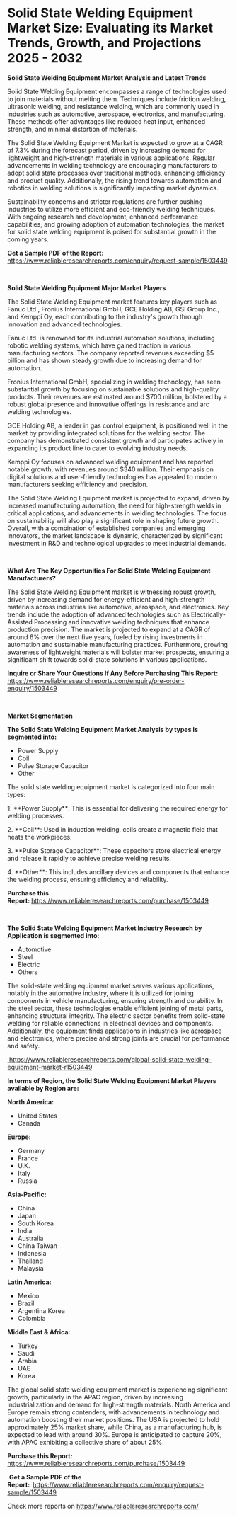 <p><h1>Solid State Welding Equipment Market Size: Evaluating its Market Trends, Growth, and Projections 2025 - 2032</h1></p><p><strong>Solid State Welding Equipment Market Analysis and Latest Trends</strong></p>
<p><p>Solid State Welding Equipment encompasses a range of technologies used to join materials without melting them. Techniques include friction welding, ultrasonic welding, and resistance welding, which are commonly used in industries such as automotive, aerospace, electronics, and manufacturing. These methods offer advantages like reduced heat input, enhanced strength, and minimal distortion of materials.</p><p>The Solid State Welding Equipment Market is expected to grow at a CAGR of 7.3% during the forecast period, driven by increasing demand for lightweight and high-strength materials in various applications. Regular advancements in welding technology are encouraging manufacturers to adopt solid state processes over traditional methods, enhancing efficiency and product quality. Additionally, the rising trend towards automation and robotics in welding solutions is significantly impacting market dynamics. </p><p>Sustainability concerns and stricter regulations are further pushing industries to utilize more efficient and eco-friendly welding techniques. With ongoing research and development, enhanced performance capabilities, and growing adoption of automation technologies, the market for solid state welding equipment is poised for substantial growth in the coming years.</p></p>
<p><strong>Get a Sample PDF of the Report:&nbsp;</strong> <a href="https://www.reliableresearchreports.com/enquiry/request-sample/1503449?utm_campaign=3210&utm_medium=2&utm_source=Github&utm_content=ia&utm_term=23032025&utm_id=solid-state-welding-equipment">https://www.reliableresearchreports.com/enquiry/request-sample/1503449</a></p>
<p>&nbsp;</p>
<p><strong>Solid State Welding Equipment Major Market Players</strong></p>
<p><p>The Solid State Welding Equipment market features key players such as Fanuc Ltd., Fronius International GmbH, GCE Holding AB, GSI Group Inc., and Kemppi Oy, each contributing to the industry's growth through innovation and advanced technologies.</p><p>Fanuc Ltd. is renowned for its industrial automation solutions, including robotic welding systems, which have gained traction in various manufacturing sectors. The company reported revenues exceeding $5 billion and has shown steady growth due to increasing demand for automation.</p><p>Fronius International GmbH, specializing in welding technology, has seen substantial growth by focusing on sustainable solutions and high-quality products. Their revenues are estimated around $700 million, bolstered by a robust global presence and innovative offerings in resistance and arc welding technologies.</p><p>GCE Holding AB, a leader in gas control equipment, is positioned well in the market by providing integrated solutions for the welding sector. The company has demonstrated consistent growth and participates actively in expanding its product line to cater to evolving industry needs.</p><p>Kemppi Oy focuses on advanced welding equipment and has reported notable growth, with revenues around $340 million. Their emphasis on digital solutions and user-friendly technologies has appealed to modern manufacturers seeking efficiency and precision.</p><p>The Solid State Welding Equipment market is projected to expand, driven by increased manufacturing automation, the need for high-strength welds in critical applications, and advancements in welding technologies. The focus on sustainability will also play a significant role in shaping future growth. Overall, with a combination of established companies and emerging innovators, the market landscape is dynamic, characterized by significant investment in R&D and technological upgrades to meet industrial demands.</p></p>
<p>&nbsp;</p>
<p><strong>What Are The Key Opportunities For Solid State Welding Equipment Manufacturers?</strong></p>
<p><p>The Solid State Welding Equipment market is witnessing robust growth, driven by increasing demand for energy-efficient and high-strength materials across industries like automotive, aerospace, and electronics. Key trends include the adoption of advanced technologies such as Electrically-Assisted Processing and innovative welding techniques that enhance production precision. The market is projected to expand at a CAGR of around 6% over the next five years, fueled by rising investments in automation and sustainable manufacturing practices. Furthermore, growing awareness of lightweight materials will bolster market prospects, ensuring a significant shift towards solid-state solutions in various applications.</p></p>
<p><strong>Inquire or Share Your Questions If Any Before Purchasing This Report:</strong> <a href="https://www.reliableresearchreports.com/enquiry/pre-order-enquiry/1503449?utm_campaign=3210&utm_medium=2&utm_source=Github&utm_content=ia&utm_term=23032025&utm_id=solid-state-welding-equipment">https://www.reliableresearchreports.com/enquiry/pre-order-enquiry/1503449</a></p>
<p>&nbsp;</p>
<p><strong>Market Segmentation</strong></p>
<p><strong>The Solid State Welding Equipment Market Analysis by types is segmented into:</strong></p>
<p><ul><li>Power Supply</li><li>Coil</li><li>Pulse Storage Capacitor</li><li>Other</li></ul></p>
<p><p>The solid state welding equipment market is categorized into four main types: </p><p>1. **Power Supply**: This is essential for delivering the required energy for welding processes.</p><p>2. **Coil**: Used in induction welding, coils create a magnetic field that heats the workpieces.</p><p>3. **Pulse Storage Capacitor**: These capacitors store electrical energy and release it rapidly to achieve precise welding results.</p><p>4. **Other**: This includes ancillary devices and components that enhance the welding process, ensuring efficiency and reliability.</p></p>
<p><strong>Purchase this Report:&nbsp;</strong><a href="https://www.reliableresearchreports.com/purchase/1503449?utm_campaign=3210&utm_medium=2&utm_source=Github&utm_content=ia&utm_term=23032025&utm_id=solid-state-welding-equipment">https://www.reliableresearchreports.com/purchase/1503449</a></p>
<p>&nbsp;</p>
<p><strong>The Solid State Welding Equipment Market Industry Research by Application is segmented into:</strong></p>
<p><ul><li>Automotive</li><li>Steel</li><li>Electric</li><li>Others</li></ul></p>
<p><p>The solid-state welding equipment market serves various applications, notably in the automotive industry, where it is utilized for joining components in vehicle manufacturing, ensuring strength and durability. In the steel sector, these technologies enable efficient joining of metal parts, enhancing structural integrity. The electric sector benefits from solid-state welding for reliable connections in electrical devices and components. Additionally, the equipment finds applications in industries like aerospace and electronics, where precise and strong joints are crucial for performance and safety.</p></p>
<p><a href="https://www.reliableresearchreports.com/global-solid-state-welding-equipment-market-r1503449?utm_campaign=3210&utm_medium=2&utm_source=Github&utm_content=ia&utm_term=23032025&utm_id=solid-state-welding-equipment">&nbsp;https://www.reliableresearchreports.com/global-solid-state-welding-equipment-market-r1503449</a></p>
<p><strong>In terms of Region, the Solid State Welding Equipment Market Players available by Region are:</strong></p>
<p>
    <p> <strong> North America: </strong>
        <ul>
            <li>United States</li>
            <li>Canada</li>
        </ul>
        </p> 
    <p> <strong> Europe: </strong>
        <ul>
            <li>Germany</li>
            <li>France</li>
            <li>U.K.</li>
            <li>Italy</li>
            <li>Russia</li>
        </ul>
        </p> 
    <p> <strong> Asia-Pacific: </strong>
        <ul>
            <li>China</li>
            <li>Japan</li>
            <li>South Korea</li>
            <li>India</li>
            <li>Australia</li>
            <li>China Taiwan</li>
            <li>Indonesia</li>
            <li>Thailand</li>
            <li>Malaysia</li>
        </ul>
        </p> 
    <p> <strong> Latin America: </strong>
        <ul>
            <li>Mexico</li>
            <li>Brazil</li>
            <li>Argentina Korea</li>
            <li>Colombia</li>
        </ul>
        </p> 
    <p> <strong> Middle East & Africa: </strong>
        <ul>
            <li>Turkey</li>
            <li>Saudi</li>
            <li>Arabia</li>
            <li>UAE</li>
            <li>Korea</li>
        </ul>
    </p>
    </p>
<p><p>The global solid state welding equipment market is experiencing significant growth, particularly in the APAC region, driven by increasing industrialization and demand for high-strength materials. North America and Europe remain strong contenders, with advancements in technology and automation boosting their market positions. The USA is projected to hold approximately 25% market share, while China, as a manufacturing hub, is expected to lead with around 30%. Europe is anticipated to capture 20%, with APAC exhibiting a collective share of about 25%.</p></p>
<p><strong>Purchase this Report: </strong><a href="https://www.reliableresearchreports.com/purchase/1503449?utm_campaign=3210&utm_medium=2&utm_source=Github&utm_content=ia&utm_term=23032025&utm_id=solid-state-welding-equipment">https://www.reliableresearchreports.com/purchase/1503449</a></p>
<p>&nbsp;<strong>Get a Sample PDF of the Report:&nbsp;&nbsp;</strong><a href="https://www.reliableresearchreports.com/enquiry/request-sample/1503449?utm_campaign=3210&utm_medium=2&utm_source=Github&utm_content=ia&utm_term=23032025&utm_id=solid-state-welding-equipment">https://www.reliableresearchreports.com/enquiry/request-sample/1503449</a></p>
<p><strong></strong></p>
<p>Check more reports on <a href="https://www.reliableresearchreports.com/?utm_campaign=3210&utm_medium=2&utm_source=Github&utm_content=ia&utm_term=23032025&utm_id=solid-state-welding-equipment">https://www.reliableresearchreports.com/</a></p>